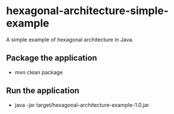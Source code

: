 # hexagonal-architecture-simple-example

A simple example of hexagonal architecture in Java.

## Package the application
* mvn clean package

## Run the application
* java -jar target/hexagonal-architecture-example-1.0.jar 